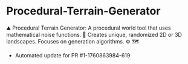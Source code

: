# Procedural-Terrain-Generator
⛰️ Procedural Terrain Generator: A procedural world tool that uses mathematical noise functions. 🌳 Creates unique, randomized 2D or 3D landscapes. Focuses on generation algorithms. ⚙️ 🗺️


- Automated update for PR #1-1760863984-619
